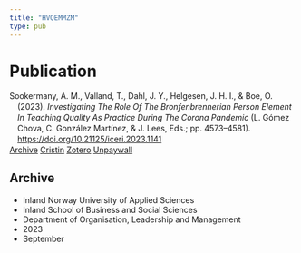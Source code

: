 ```yaml
---
title: "HVQEMMZM"
type: pub
---
```

<h1>Publication</h1>
<article id="csl-bib-container-HVQEMMZM" class="csl-bib-container">
  <div class="csl-bib-body" style="line-height: 1.35; padding-left: 1em; text-indent:-1em;">
  <div class="csl-entry">Sookermany, A. M., Valland, T., Dahl, J. Y., Helgesen, J. H. I., &amp; Boe, O. (2023). <i>Investigating The Role Of The Bronfenbrennerian Person Element In Teaching Quality As Practice During The Corona Pandemic</i> (L. G&#xF3;mez Chova, C. Gonz&#xE1;lez Mart&#xED;nez, &amp; J. Lees, Eds.; pp. 4573&#x2013;4581). <a href="https://doi.org/10.21125/iceri.2023.1141">https://doi.org/10.21125/iceri.2023.1141</a></div>
</div>
  <div class="csl-bib-buttons">
    <a href="#taxonomy-article-HVQEMMZM" class="csl-bib-button">Archive</a>
    <a href="https://app.cristin.no/results/show.jsf?id=2178887" alt="Cristin URL" class="csl-bib-button">Cristin</a>
    <a href="http://zotero.org/groups/5402882/items/HVQEMMZM" alt="Zotero URL" class="csl-bib-button">Zotero</a>
    <a href="https://doi.org/10.21125/iceri.2023.1141" class="csl-bib-button">Unpaywall</a>
  </div>
  <div id="csl-bib-meta-container-HVQEMMZM"></div>
</article>
<div id="csl-bib-meta-HVQEMMZM" class="csl-bib-meta">
  <article id="taxonomy-article-HVQEMMZM" class="taxonomy-article">
    <h1>Archive</h1>
    <ul>
      <li>Inland Norway University of Applied Sciences</li>
      <li>Inland School of Business and Social Sciences</li>
      <li>Department of Organisation, Leadership and Management</li>
      <li>2023</li>
      <li>September</li>
    </ul>
  </article>
</div>
